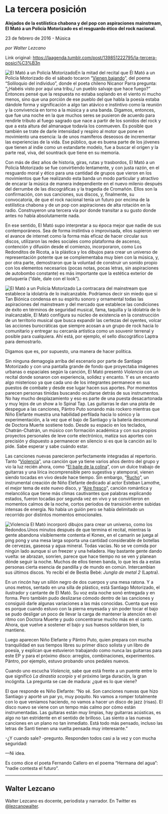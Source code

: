 # La tercera posición

**Alejados de la estilística chabona y del pop con aspiraciones mainstream, El Mató a un Policía Motorizado es el resguardo ético del rock nacional.**

23 de febrero de 2016 - Música

_por Walter Lezcano_

Link original: https://laagenda.tumblr.com/post/139851222795/la-tercera-posici%C3%B3n

![El Mató a un Policía Motorizado](https://64.media.tumblr.com/838712e6ddd6ea882fc50b4efd1916db/tumblr_inline_pk04ftLsUd1t6q87u_500.jpg)En la mitad del recital que Él Mató a un Policía Motorizado dio el sábado tocaron “[Vienen bajando](https://youtu.be/he03-zJw6eU)”, del poema “Soliloquio del individuo”, donde el poeta chileno Nicanor Parra pregunta: “¿Habéis visto por aquí una tribu,/ un pueblo salvaje que hace fuego?” Entonces pensé que la respuesta no estaba soplando en el viento ni mucho menos, sino que una porción de ese pueblo del que habla la poesía estaba dándole forma y significación a algo tan atávico e instintivo como la reunión y la convivencia en torno a la música y a una banda. Digamos, entonces, que fue una noche en la que muchos seres se pusieron de acuerdo para rendirle tributo al fuego sagrado que nace a partir de los sonidos del rock y que a esta altura del almanaque todavía los conmueven. Es posible que también se trate de darle intensidad y respiro al motor que pone en movimiento una esencia: la de unos mamíferos deseosos de incrementar las experiencias de la vida. Ese público, que es buena parte de los jóvenes que tienen al indie como un estandarte modelo, fue a buscar el origen y la parte real, viva, del sountrack que tiene en su memoria. 

Con más de diez años de historia, giras, rutas y trasbordos, El Mató a un Policía Motorizado se fue convirtiendo lentamente, y con justa razón, en el resguardo moral y ético para una cantidad de grupos que vieron en los movimientos que fue realizando esta banda un modo particular y atractivo de encarar la música de manera independiente en el nuevo milenio después del derrumbe de las discográficas y la tragedia de Cromañón. Ellos son la confirmación, con sus canciones, sus discos, y, finalmente, su convocatoria, de que el rock nacional tenía un futuro por encima de la estilística chabona y de un pop con aspiraciones de alta rotación en la radio. Construyeron una tercera vía por donde transitar a su gusto donde antes no había absolutamente nada. 

En ese sentido, El Mató supo interpretar a su época mejor que nadie de sus contemporáneos. Sea de forma instintiva o improvisada, ellos supieron ver el avance de internet como la forma más eficaz de hacer circular sus discos, utilizaron las redes sociales como plataforma de ascenso, contención y difusión desde el comienzo, incorporaron, como Los Redonditos de Ricota, a la plástica y los dibujos para crear un universo de representación potente que se complementaba muy bien con la música, y, por otra parte, demostraron que la voluntad de construir un sonido propio con los elementos necesarios (pocas notas, pocas letras, sin aspiraciones de autobombo constante) es más importante que la estética exterior de peluquería (“dale, dale con el look”).

![El Mató a un Policía Motorizado](https://64.media.tumblr.com/838712e6ddd6ea882fc50b4efd1916db/tumblr_inline_pk04ftLsUd1t6q87u_500.jpg) La contracara del mainstream que establece la idolatría de lo inalcanzable. Podríamos decir sin miedo que si Tan Biónica condensa en su espíritu sonoro y ornamental todas las aspiraciones del mainstream y del mercado que establece las condiciones de éxito en términos de seguridad musical, fama, taquilla y la idolatría de lo inalcanzable, El Mató configura su núcleo de existencia en la construcción de un territorio musical que busca expandir las certezas del oyentes, volcar las acciones burocráticas que siempre acosan a un grupo de rock hacia lo comunitario y entregar su cercanía artística como un souvenir terrenal y posible para cualquiera. Ahí está, por ejemplo, el sello discográfico Laptra para demostrarlo. 

Digamos que es, por supuesto, una manera de hacer política. 

Sin ninguna demagogia arriba del escenario por parte de Santiago Motorizado y con una pantalla grande de fondo que proyectaba imágenes urbanas o espaciales según la canción, El Mató presentó *Violencia* con un recital donde sonaron con experiencia, solidez y encanto. Y es un encanto algo misterioso ya que cada uno de los integrantes permanece en sus puestos de combate y desde ese lugar hacen sus aportes. Por momentos parecen personas tímidas buscando ocultarse detrás de sus instrumentos. No hay mucho desplazamiento y eso es parte de una puesta desacartonada y muy lejos de un show a lo Spinal Tap. Las guitarras le dan una pista de despegue a las canciones, Päntro Puto sonando más rockero mientras que Niño Elefante muestra una habilidad perfilada hacia lo sónico y la experimentación, a la vez que el bajo de Santiago y la batería descomunal de Doctora Muerte sostiene todo. Desde su espacio en los teclados, Chatrán-Chatrán, un músico con formación académica y con sus propios proyectos personales de leve corte electrónico, matiza sus aportes con precisión y dispuesto a permanecer en silencio si es que la canción así lo pide. Sabe esperar y sabe cuándo estar.

Las canciones nuevas parecieron perfectamente integradas al repertorio. Tanto “[Violencia](https://youtu.be/seZeOGPKFhY)”, una canción que ya tiene varios años dentro del grupo y vio la luz recién ahora, como “[El baile de la colina](https://youtu.be/3vW_sNkXeOs)”, con un dulce trabajo de guitarras y una lírica incomprensible pero sugestiva y atemporal, vienen siendo tocadas en vivo desde hace tiempo. Sin embargo, “[Rucho](https://youtu.be/ZWRb26ePPpc)”, un instrumental creación de Niño Elefante dedicado al actor Esteban Lamothe, el mejor tema de este nuevo disco, y “[Aire fresco](https://youtu.be/BojpGWlQgwI)”, canción romántica y melancólica que tiene más climas cautivantes que palabras explicando estados, fueron tocadas por segunda vez en vivo y se convirtieron en momentos calmos de la noche, cortos períodos de transición entre subidas intensas de energía. No había un guión pero se había delimitado un recorrido por distintos momentos emocionales. 

![Violencia](https://64.media.tumblr.com/562baefccabf771c016d32228a7c650e/tumblr_inline_pk04furxHe1t6q87u_500.jpg) El Mató incorporó dibujos para crear un universo, como los Redondos.Unos minutos después de que termina el recital, mientras la gente abandona visiblemente contenta el Konex, en el camarín se juega al ping pong y una mesa larga soporta una cantidad considerable de botellas de cervezas, gaseosa y agua mineral. Todas vacías. No se ve comida por ningún lado aunque sí un freezer y una heladera. Hay bastante gente dando vuelta: se abrazan, sonríen, parece que hace tiempo no se ven y planean dónde seguir la noche. Muchos de ellos tienen banda, lo que les da a estas personas cierta esencia de pandilla y de mundo en común. Intercambian sus últimos discos. Yo recibí el de Bestia Bebé: *Jungla de metal 2* (Laptra).

En un rincón hay un sillón negro de dos cuerpos y una mesa ratona. Y a unos metros, sentado en una silla de plástico, está Santiago Motorizado, el ilustrador y cantante de El Mató. Su voz esta noche sonó entregada y en forma. Pero también pudo deslizarse cómodo dentro de las canciones y consiguió darle algunas variaciones a las más conocidas. Cuenta que eso es porque cuando estuvo con la pierna enyesada y sin poder tocar el bajo se pudo desligar un poco de llevar la carga de mantener la atención en el ritmo con Doctora Muerte y pudo concentrarse mucho más en el canto. Ahora, que vuelve a sostener el bajo y sus huesos soldaron bien, lo mantiene.

Luego aparecen Niño Elefante y Päntro Puto, quien prepara con mucha tranquilidad en sus tiempos libres su primer disco solista y un libro de poesía, y explican que estuvieron trabajando como nunca las guitarras para este EP y para el próximo disco: arreglos, combinaciones, experimentos. Päntro, por ejemplo, estuvo probando unos pedales nuevos. 

Cuando uno escucha *Violencia*, sabe que está frente a un puente entre lo que significó *La dinastía scorpio* y el próximo larga duración, la gran incógnita. La pregunta se cae de madura: ¿qué es lo que viene?

El que responde es Niño Elefante: “No sé. Son canciones nuevas que hizo Santiago y aporté un par yo, muy poquito. No vamos a romper totalmente con lo que veníamos haciendo, no vamos a hacer un disco de jazz (risas). El disco nuevo se viene con un tempo más calmo por cómo están instrumentadas. Las guitaras están muy limpias, hay guitarras acústicas, es algo no tan estridente en el sentido de brilloso. Las siento a las nuevas canciones en un plano no tan inmediato. Está todo más pensado, incluso las letras de Santi tienen una vuelta pensada muy interesante.” 

-¿Y cuando sale? -pregunto. Responden todos casi a la vez y con mucha seguridad:  


—Ni idea. 

Es como dice el poeta Fernando Callero en el poema “Hermana del agua”: “nadie contesta el futuro”.

  




---

 Walter Lezcano
---------------

 Walter Lezcano es docente, periodista y narrador. En Twitter es [@lezcanowalter](https://twitter.com/lezcanowalter). 

